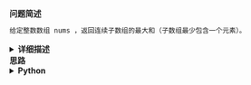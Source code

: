 <!-- Tag: 动态规划 -->

<summary><b>问题简述</b></summary>

```txt
给定整数数组 nums ，返回连续子数组的最大和（子数组最少包含一个元素）。
```

<details><summary><b>详细描述</b></summary>

```txt
给你一个整数数组 nums ，请你找出一个具有最大和的连续子数组（子数组最少包含一个元素），返回其最大和。

子数组 是数组中的一个连续部分。

示例 1：
    输入：nums = [-2,1,-3,4,-1,2,1,-5,4]
    输出：6
    解释：连续子数组 [4,-1,2,1] 的和最大，为 6 。
示例 2：
输入：nums = [1]
输出：1
示例 3：
    输入：nums = [5,4,-1,7,8]
    输出：23

提示：
    1 <= nums.length <= 10^5
    -10^4 <= nums[i] <= 10^4

来源：力扣（LeetCode）
链接：https://leetcode-cn.com/problems/maximum-subarray
著作权归领扣网络所有。商业转载请联系官方授权，非商业转载请注明出处。
```

</details>

<!-- <div align="center"><img src="../../../_assets/xxx.png" height="300" /></div> -->

<summary><b>思路</b></summary>

<details><summary><b>Python</b></summary>

```python
class Solution:
    def maxSubArray(self, nums: List[int]) -> int:
        
        # 因为始终只与上一个状态有关，因此可以通过“滚动变量”的方式优化空间
        dp = nums[0]
        ret = nums[0]
        for i in range(1, len(nums)):
            dp = max(nums[i], dp + nums[i])
            ret = max(ret, dp)
        
        return ret
```

</details>

